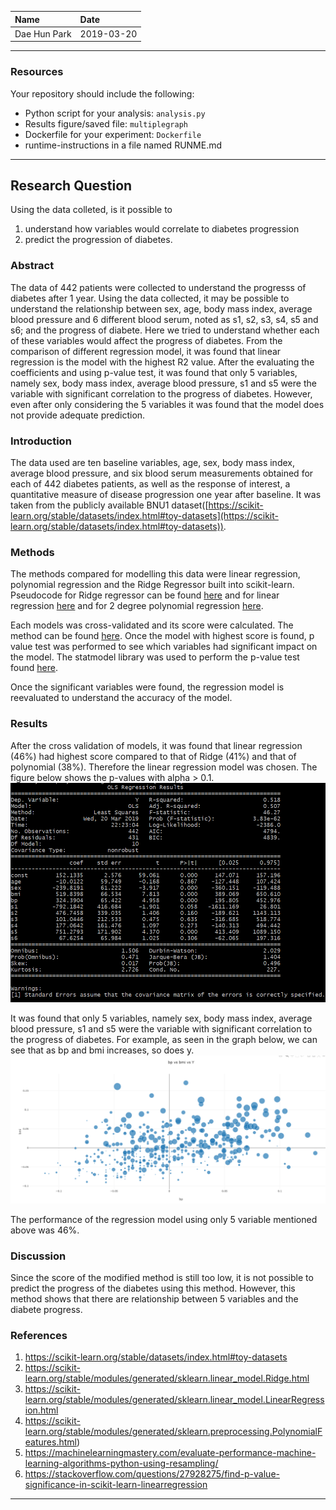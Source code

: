 | Name | Date |
|:-------|:---------------|
|Dae Hun Park| 2019-03-20|

-----

### Resources
Your repository should include the following:

- Python script for your analysis: `analysis.py`
- Results figure/saved file: `multiplegraph` 
- Dockerfile for your experiment: `Dockerfile`
- runtime-instructions in a file named RUNME.md

-----

## Research Question

Using the data colleted, is it possible to 
1. understand how variables would correlate to diabetes progression
2. predict the progression of diabetes.

### Abstract

The data of 442 patients were collected to understand the progresss of diabetes after 1 year. Using the data collected, it may be possible to understand the relationship between sex, age, body mass index, average blood pressure and 6 different blood serum, noted as s1, s2, s3, s4, s5 and s6; and the progress of diabete. Here we tried to understand whether each of these variables would affect the progress of diabetes. From the comparison of different regression model, it was found that linear regression is the model with the highest R2 value. After the evaluating the coefficients and using p-value test, it was found that only 5 variables, namely sex, body mass index, average blood pressure, s1 and s5 were the variable with significant correlation to the progress of diabetes. However, even after only considering the 5 variables it was found that the model does not provide adequate prediction.

### Introduction

The data used are ten baseline variables, age, sex, body mass index, average blood pressure, and six blood serum measurements obtained for each of 442 diabetes patients, as well as the response of interest, a quantitative measure of disease progression one year after baseline. It was taken from the publicly available BNU1 dataset([https://scikit-learn.org/stable/datasets/index.html#toy-datasets](https://scikit-learn.org/stable/datasets/index.html#toy-datasets)).

### Methods

The methods compared for modelling this data were linear regression, polynomial regression and the Ridge Regressor built into scikit-learn. Pseudocode for Ridge regressor can be found [here](https://scikit-learn.org/stable/modules/generated/sklearn.linear_model.Ridge.html) and for linear regression [here](https://scikit-learn.org/stable/modules/generated/sklearn.linear_model.LinearRegression.html) and for 2 degree polynomial regression [here](https://scikit-learn.org/stable/modules/generated/sklearn.preprocessing.PolynomialFeatures.html). 

Each models was cross-validated and its score were calculated. The method can be found [here](https://machinelearningmastery.com/evaluate-performance-machine-learning-algorithms-python-using-resampling/). Once the model with highest score is found, p value test was performed to see which variables had significant impact on the model. The statmodel library was used to perform the p-value test found [here](https://stackoverflow.com/questions/27928275/find-p-value-significance-in-scikit-learn-linearregression). 

Once the significant variables were found, the regression model is reevaluated to understand the accuracy of the model.

### Results

After the cross validation of models, it was found that linear regression (46%) had highest score compared to that of Ridge (41%) and that of polynomial (38%). Therefore the linear regression model was chosen. The figure below shows the p-values with alpha > 0.1.
![P-value Test](./P-value_test.PNG)

It was found that only 5 variables, namely sex, body mass index, average blood pressure, s1 and s5 were the variable with significant correlation to the progress of diabetes. For example, as seen in the graph below, we can see that as bp and bmi increases, so does y.
![bp vs bmi vs y graph](./bp_vs_bmi_vs_y.PNG)

The performance of the regression model using only 5 variable mentioned above was 46%.

### Discussion

Since the score of the modified method is still too low, it is not possible to predict the progress of the diabetes using this method. However, this method shows that there are relationship between 5 variables and the diabete progress. 


### References
1. https://scikit-learn.org/stable/datasets/index.html#toy-datasets
2. https://scikit-learn.org/stable/modules/generated/sklearn.linear_model.Ridge.html
3. https://scikit-learn.org/stable/modules/generated/sklearn.linear_model.LinearRegression.html
4. https://scikit-learn.org/stable/modules/generated/sklearn.preprocessing.PolynomialFeatures.html)
5. https://machinelearningmastery.com/evaluate-performance-machine-learning-algorithms-python-using-resampling/
6. https://stackoverflow.com/questions/27928275/find-p-value-significance-in-scikit-learn-linearregression 

-------
